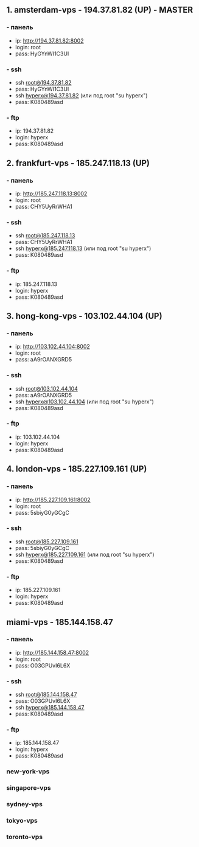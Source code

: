 
## 1. amsterdam-vps - 194.37.81.82 (UP) - MASTER
### - панель
 - ip: http://194.37.81.82:8002
 - login: root
 - pass: HyGYnWI1C3Ul
### - ssh
 - ssh root@194.37.81.82
 - pass: HyGYnWI1C3Ul
 - ssh hyperx@194.37.81.82 (или под root "su hyperx")
 - pass: K080489asd
### - ftp
 - ip: 194.37.81.82
 - login: hyperx
 - pass: K080489asd

## 2. frankfurt-vps - 185.247.118.13 (UP)
### - панель
- ip: http://185.247.118.13:8002
- login: root
- pass: CHY5UyRrWHA1
### - ssh
- ssh root@185.247.118.13
- pass: CHY5UyRrWHA1
- ssh hyperx@185.247.118.13 (или под root "su hyperx")
- pass: K080489asd
### - ftp
- ip: 185.247.118.13
- login: hyperx
- pass: K080489asd

## 3. hong-kong-vps - 103.102.44.104 (UP)
### - панель
- ip: http://103.102.44.104:8002
- login: root
- pass: aA9rOANXGRD5
### - ssh
- ssh root@103.102.44.104
- pass: aA9rOANXGRD5
- ssh hyperx@103.102.44.104 (или под root "su hyperx")
- pass: K080489asd
### - ftp
- ip: 103.102.44.104
- login: hyperx
- pass: K080489asd

## 4. london-vps - 185.227.109.161 (UP)
### - панель
- ip: http://185.227.109.161:8002
- login: root
- pass: 5sbiyG0yGCgC
### - ssh
- ssh root@185.227.109.161
- pass: 5sbiyG0yGCgC
- ssh hyperx@185.227.109.161 (или под root "su hyperx")
- pass: K080489asd
### - ftp
- ip: 185.227.109.161
- login: hyperx
- pass: K080489asd

## miami-vps - 185.144.158.47
### - панель
- ip: http://185.144.158.47:8002
- login: root
- pass: O03GPUvI6L6X
### - ssh
- ssh root@185.144.158.47
- pass: O03GPUvI6L6X
- ssh hyperx@185.144.158.47
- pass: K080489asd
### - ftp
- ip: 185.144.158.47
- login: hyperx
- pass: K080489asd

### new-york-vps

### singapore-vps

### sydney-vps

### tokyo-vps

### toronto-vps
